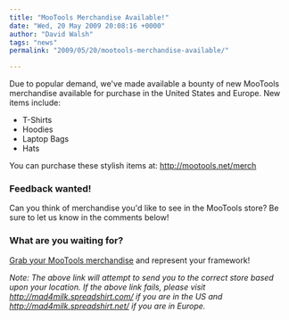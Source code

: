 ```yaml
---
title: "MooTools Merchandise Available!"
date: "Wed, 20 May 2009 20:08:16 +0000"
author: "David Walsh"
tags: "news"
permalink: "2009/05/20/mootools-merchandise-available/"

---
```

Due to popular demand, we've made available a bounty of new MooTools merchandise available for purchase in the United States and Europe. New items include:
<ul>
    <li>T-Shirts</li>
    <li>Hoodies</li>
    <li>Laptop Bags</li>
    <li>Hats</li>
</ul>

You can purchase these stylish items at:  <a href="http://mootools.net/merch">http://mootools.net/merch</a>

<h3>Feedback wanted!</h3>

Can you think of merchandise you'd like to see in the MooTools store? Be sure to let us know in the comments below!

<h3>What are you waiting for?</h3>

<a href="http://mootools.net/merch">Grab your MooTools merchandise</a> and represent your framework!

<em>Note: The above link will attempt to send you to the correct store based upon your location.  If the above link fails, please visit <a href="http://mad4milk.spreadshirt.com/">http://mad4milk.spreadshirt.com/</a> if you are in the US and <a href="http://mad4milk.spreadshirt.net/">http://mad4milk.spreadshirt.net/</a> if you are in Europe.</em>
